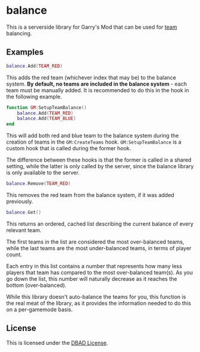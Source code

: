 # balance

This is a serverside library for Garry's Mod that can be used for [team](https://wiki.facepunch.com/gmod/team) balancing.

## Examples

```lua
balance.Add(TEAM_RED)
```

This adds the red team (whichever index that may be) to the balance system. **By default, no teams are included in the balance system** - each team must be manually added. It is recommended to do this in the hook in the following example.

```lua
function GM:SetupTeamBalance()
	balance.Add(TEAM_RED)
	balance.Add(TEAM_BLUE)
end
```

This will add both red and blue team to the balance system during the creation of teams in the `GM:CreateTeams` hook. `GM:SetupTeamBalance` is a custom hook that is called during the former hook.

The difference between these hooks is that the former is called in a shared setting, while the latter is only called by the server, since the balance library is only available to the server.

```lua
balance.Remove(TEAM_RED)
```

This removes the red team from the balance system, if it was added previously.

```lua
balance.Get()
```

This returns an ordered, cached list describing the current balance of every relevant team.

The first teams in the list are considered the most over-balanced teams, while the last teams are the most under-balanced teams, in terms of player count.

Each entry in this list contains a number that represents how many less players that team has compared to the most over-balanced team(s). As you go down the list, this number will naturally decrease as it reaches the bottom (over-balanced).

While this library doesn't auto-balance the teams for you, this function is the real meat of the library, as it provides the information needed to do this on a per-gamemode basis.

## License

This is licensed under the [DBAD License](license.md).
